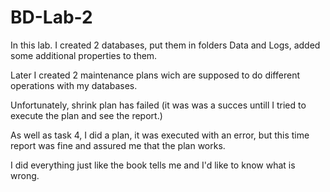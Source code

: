 # BD-Lab-2

In this lab. I created 2 databases, put them in folders Data and Logs, added some additional properties to them.

Later I created 2 maintenance plans wich are supposed to do different operations with my databases.

Unfortunately, shrink plan has failed (it was was a succes untill I tried to execute the plan and see the report.)

As well as task 4, I did a plan, it was executed with an error, but this time report was fine and assured me that the plan works.

I did everything just like the book tells me and I'd like to know what is wrong.
